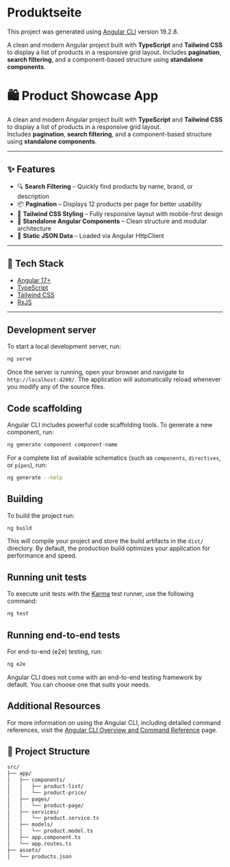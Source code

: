 # Produktseite

This project was generated using [Angular CLI](https://github.com/angular/angular-cli) version 19.2.8.

A clean and modern Angular project built with **TypeScript** and **Tailwind CSS** to display a list of products in a responsive grid layout. Includes **pagination**, **search filtering**, and a component-based structure using **standalone components**.


# 🛍️ Product Showcase App

A clean and modern Angular project built with **TypeScript** and **Tailwind CSS** to display a list of products in a responsive grid layout.  
Includes **pagination**, **search filtering**, and a component-based structure using **standalone components**.

---

## ✨ Features

- 🔍 **Search Filtering** – Quickly find products by name, brand, or description
- 📦 **Pagination** – Displays 12 products per page for better usability
- 🎨 **Tailwind CSS Styling** – Fully responsive layout with mobile-first design
- 🧩 **Standalone Angular Components** – Clean structure and modular architecture
- 📁 **Static JSON Data** – Loaded via Angular HttpClient

---

## 🧱 Tech Stack

- [Angular 17+](https://angular.io/)
- [TypeScript](https://www.typescriptlang.org/)
- [Tailwind CSS](https://tailwindcss.com/)
- [RxJS](https://rxjs.dev/)

---

## Development server

To start a local development server, run:

```bash
ng serve
```

Once the server is running, open your browser and navigate to `http://localhost:4200/`. The application will automatically reload whenever you modify any of the source files.

## Code scaffolding

Angular CLI includes powerful code scaffolding tools. To generate a new component, run:

```bash
ng generate component component-name
```

For a complete list of available schematics (such as `components`, `directives`, or `pipes`), run:

```bash
ng generate --help
```

## Building

To build the project run:

```bash
ng build
```

This will compile your project and store the build artifacts in the `dist/` directory. By default, the production build optimizes your application for performance and speed.

## Running unit tests

To execute unit tests with the [Karma](https://karma-runner.github.io) test runner, use the following command:

```bash
ng test
```

## Running end-to-end tests

For end-to-end (e2e) testing, run:

```bash
ng e2e
```

Angular CLI does not come with an end-to-end testing framework by default. You can choose one that suits your needs.

## Additional Resources

For more information on using the Angular CLI, including detailed command references, visit the [Angular CLI Overview and Command Reference](https://angular.dev/tools/cli) page.


## 📁 Project Structure

```bash
src/
├── app/
│   ├── components/
│   │   ├── product-list/
│   │   └── product-price/
│   ├── pages/
│   │   └── product-page/
│   ├── services/
│   │   └── product.service.ts
│   ├── models/
│   │   └── product.model.ts
│   ├── app.component.ts
│   └── app.routes.ts
├── assets/
│   └── products.json



